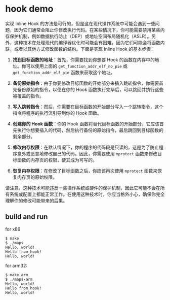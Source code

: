 # hook demo

实现 Inline Hook 的方法是可行的，但是这在现代操作系统中可能会遇到一些问题，因为它们通常会阻止你修改执行代码。在某些情况下，你可能需要禁用某些内存保护机制，例如数据执行防止（DEP）或地址空间布局随机化（ASLR）。另外，这种技术在处理现代的编译器优化时可能会有困难，因为它们可能会将函数内联，或者以其他方式修改函数的结构。下面是实现 Inline Hook 的基本步骤：

1. **找到目标函数的地址**：首先，你需要找到你想要 Hook 的函数在内存中的地址。你可以使用上面的 `get_function_addr_elf_no_pie` 或 `get_function_addr_elf_pie` 函数来获取这个地址。

2. **备份原始指令**：由于你要修改目标函数的开始部分来插入跳转指令，你需要首先备份原始的指令，以便在你的 Hook 函数执行完毕后，可以跳回并执行这些被覆盖的指令。

3. **写入跳转指令**：然后，你需要在目标函数的开始部分写入一个跳转指令，这个指令将程序的执行流引导到你的 Hook 函数。

4. **创建你的 Hook 函数**：你的 Hook 函数将替代目标函数的开始部分。它应该首先执行你想要插入的代码，然后执行备份的原始指令，最后跳回到目标函数的剩余部分。

5. **修改内存权限**：在默认情况下，你的程序的代码段是只读的，这是为了防止程序意外或恶意地修改自己的代码。因此，你需要使用 `mprotect` 函数来修改目标函数的内存页的权限，使其成为可写的。

6. **恢复内存权限**：在修改了目标函数之后，你应该再次使用 `mprotect` 函数来恢复内存页的原始权限。

请注意，这种技术可能违反一些操作系统或硬件的保护机制，因此它可能不会在所有系统或配置上都能正常工作。在使用这种技术时，你应当格外小心，确保你完全理解你的修改可能带来的后果。

## build and run

for x86

```console
$ make
$ ./maps
Hello, world!
Hello from hook!
Hello, world!
```

for arm32:

```console
$ make arm
$ ./maps-arm
Hello, world!
Hello from hook!
Hello, world!
```
